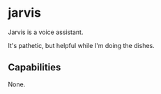 # jarvis

Jarvis is a voice assistant.

It's pathetic, but helpful while I'm doing the dishes.

## Capabilities

None.
